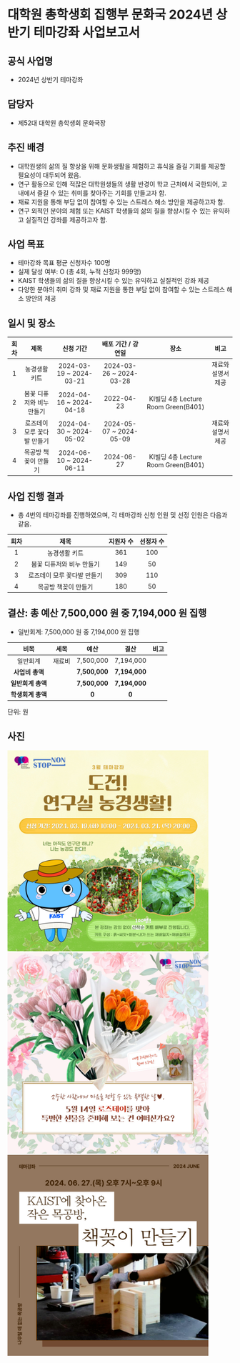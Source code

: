 대학원 총학생회 집행부 문화국 2024년 상반기 테마강좌 사업보고서
===

## 공식 사업명
- 2024년 상반기 테마강좌

## 담당자
- 제52대 대학원 총학생회 문화국장

## 추진 배경
- 대학원생의 삶의 질 향상을 위해 문화생활을 체험하고 휴식을 즐길 기회를 제공할 필요성이 대두되어 왔음. 
- 연구 활동으로 인해 적잖은 대학원생들의 생활 반경이 학교 근처에서 국한되어, 교내에서 즐길 수 있는 취미를 찾아주는 기회를 만들고자 함. 
- 재료 지원을 통해 부담 없이 참여할 수 있는 스트레스 해소 방안을 제공하고자 함. 
- 연구 외적인 분야의 체험 또는 KAIST 학생들의 삶의 질을 향상시킬 수 있는 유익하고 실질적인 강좌를 제공하고자 함. 


## 사업 목표
- 테마강좌 목표 평균 신청자수 100명
- 실제 달성 여부: O (총 4회, 누적 신청자 999명)
- KAIST 학생들의 삶의 질을 향상시킬 수 있는 유익하고 실질적인 강좌 제공
- 다양한 분야의 취미 강좌 및 재료 지원을 통한 부담 없이 참여할 수 있는 스트레스 해소 방안의 제공

## 일시 및 장소
|  **회차** |   **제목**   |   **신청 기간**   |   **배포 기간 / 강연일**   |   **장소**   |   **비고**   |
|:----------:|:------------:|:------------:|:------------:|:------------:|:------------:|
| 1 |농경생활 키트|2024-03-19 ~ 2024-03-21|2024-03-26 ~ 2024-03-28|| 재료와 설명서 제공 |
| 2 |봄꽃 디퓨저와 비누 만들기|2024-04-16 ~ 2024-04-18|2022-04-23| KI빌딩 4층 Lecture Room Green(B401) |
| 3 |로즈데이 모루 꽃다발 만들기| 2024-04-30 ~ 2024-05-02| 2024-05-07 ~ 2024-05-09| |재료와 설명서 제공|
| 4 |목공방 책꽂이 만들기| 2024-06-10 ~ 2024-06-11| 2024-06-27 |  KI빌딩 4층 Lecture Room Green(B401)|

## 사업 진행 결과
- 총 4번의 테마강좌를 진행하였으며, 각 테마강좌 신청 인원 및 선정 인원은 다음과 같음.

|  **회차** |   **제목**   |   **지원자 수**   |   **선정자 수**   |
|:----------:|:------------:|:------------:|:------------:|
| 1 |농경생활 키트|361|100| 
| 2 |봄꽃 디퓨저와 비누 만들기|149|50| 
| 3 |로즈데이 모루 꽃다발 만들기|309|110|
| 4 |목공방 책꽂이 만들기|180|50|


## 결산: 총 예산 7,500,000 원 중 7,194,000 원 집행

- 일반회계: 7,500,000 원 중 7,194,000 원 집행

|  **비목** |   **세목**   | **예산** | **결산** | **비고** |
|:----------:|:------------:|:--------:|:--------:|:--------:|
|일반회계| 재료비 | 7,500,000 | 7,194,000  ||
|   **사업비 총액**  |  | **7,500,000**| **7,194,000** ||
|   **일반회계 총액**  |  | **7,500,000** | **7,194,000**  ||
|   **학생회계 총액**  |  |**0**| **0** ||

단위: 원

## 사진
<img width="450px" src="img/theme3.jpg" title="theme3"/> 
<img width="450px" src="img/theme5.jpg" title="theme5"/> 
<img width="450px" src="img/theme6.jpg" title="theme6"/>
